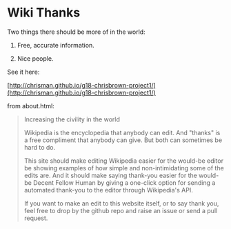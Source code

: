 # Wiki Thanks

Two things there should be more of in the world:

1. Free, accurate information.

2. Nice people.

See it here:

[http://chrisman.github.io/g18-chrisbrown-project1/](http://chrisman.github.io/g18-chrisbrown-project1/)

from about.html:

> Increasing the civility in the world
>
> Wikipedia is the encyclopedia that anybody can edit. And "thanks" is a free compliment that anybody can give. But both can sometimes be hard to do.
>
> This site should make editing Wikipedia easier for the would-be editor be showing examples of how simple and non-intimidating some of the edits are. And it should make saying thank-you easier for the would-be Decent Fellow Human by giving a one-click option for sending a automated thank-you to the editor through Wikipedia's API.
>
> If you want to make an edit to this website itself, or to say thank you, feel free to drop by the github repo and raise an issue or send a pull request.
